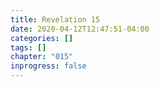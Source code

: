 ```yaml
---
title: Revelation 15
date: 2020-04-12T12:47:51-04:00
categories: []
tags: []
chapter: "015"
inprogress: false
---
```


